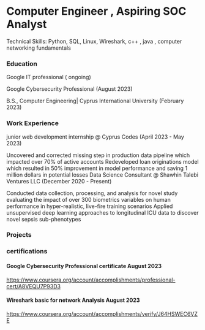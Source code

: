 # Computer Engineer , Aspiring SOC Analyst

Technical Skills: Python, SQL, Linux, Wireshark, c++ , java , computer networking fundamentals 
### Education
Google IT professional ( ongoing) <br>

Google Cybersecurity Professional (August 2023)  <br>

B.S., Computer Engineering| Cyprus International University (February 2023)

### Work Experience
junior web development  internship @ Cyprus Codes (April 2023 - May 2023)

Uncovered and corrected missing step in production data pipeline which impacted over 70% of active accounts
Redeveloped loan originations model which resulted in 50% improvement in model performance and saving 1 million dollars in potential losses
Data Science Consultant @ Shawhin Talebi Ventures LLC (December 2020 - Present)

Conducted data collection, processing, and analysis for novel study evaluating the impact of over 300 biometrics variables on human performance in hyper-realistic, live-fire training scenarios
Applied unsupervised deep learning approaches to longitudinal ICU data to discover novel sepsis sub-phenotypes
### Projects

### certifications 

#### Google Cybersecurity Professional certificate August 2023 <br>
https://www.coursera.org/account/accomplishments/professional-cert/A8VEQU7P93D3
#### Wireshark basic for network Analysis  August 2023 <br>
https://www.coursera.org/account/accomplishments/verify/J64HSWEC6VZE
